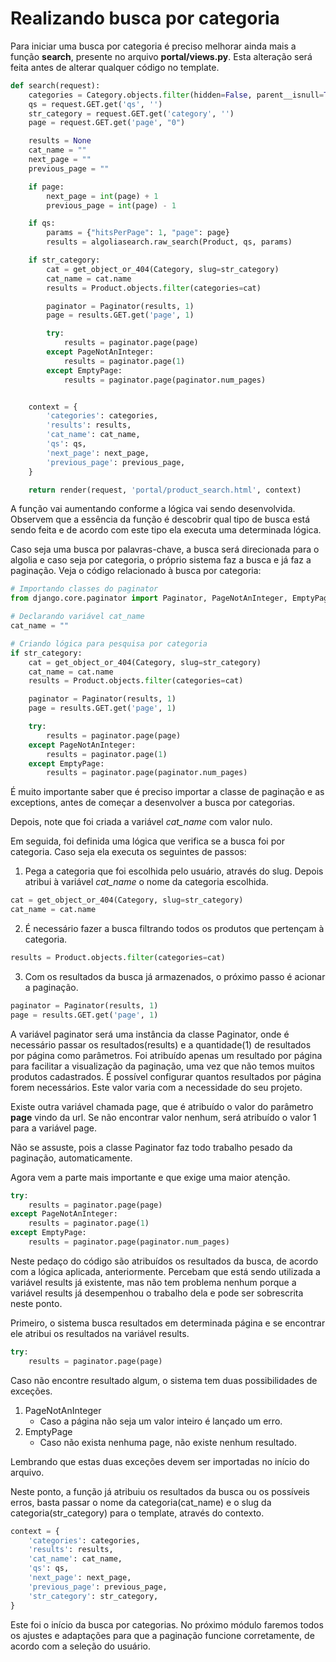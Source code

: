 # Realizando busca por categoria

Para iniciar uma busca por categoria é preciso melhorar ainda mais a função **search**, presente no arquivo **portal/views.py**. Esta alteração será feita antes de alterar qualquer código no template.

```python
def search(request):
    categories = Category.objects.filter(hidden=False, parent__isnull=True).order_by('name')
    qs = request.GET.get('qs', '')
    str_category = request.GET.get('category', '')
    page = request.GET.get('page', "0")

    results = None
    cat_name = ""
    next_page = ""
    previous_page = ""

    if page:
        next_page = int(page) + 1
        previous_page = int(page) - 1

    if qs:
        params = {"hitsPerPage": 1, "page": page}
        results = algoliasearch.raw_search(Product, qs, params)

    if str_category:
        cat = get_object_or_404(Category, slug=str_category)
        cat_name = cat.name
        results = Product.objects.filter(categories=cat)

        paginator = Paginator(results, 1)
        page = results.GET.get('page', 1)

        try:
            results = paginator.page(page)
        except PageNotAnInteger:
            results = paginator.page(1)
        except EmptyPage:
            results = paginator.page(paginator.num_pages)


    context = {
        'categories': categories,
        'results': results,
        'cat_name': cat_name,
        'qs': qs,
        'next_page': next_page,
        'previous_page': previous_page,
    }

    return render(request, 'portal/product_search.html', context)
```

A função vai aumentando conforme a lógica vai sendo desenvolvida. Observem que a essência da função é descobrir qual tipo de busca está sendo feita e de acordo com este tipo ela executa uma determinada lógica.

Caso seja uma busca por palavras-chave, a busca será direcionada para o algolia e caso seja por categoria, o próprio sistema faz a busca e já faz a paginação. Veja o código relacionado à busca por categoria:

```python
# Importando classes do paginator
from django.core.paginator import Paginator, PageNotAnInteger, EmptyPage

# Declarando variável cat_name
cat_name = ""

# Criando lógica para pesquisa por categoria
if str_category:
    cat = get_object_or_404(Category, slug=str_category)
    cat_name = cat.name
    results = Product.objects.filter(categories=cat)

    paginator = Paginator(results, 1)
    page = results.GET.get('page', 1)

    try:
        results = paginator.page(page)
    except PageNotAnInteger:
        results = paginator.page(1)
    except EmptyPage:
        results = paginator.page(paginator.num_pages)
```

É muito importante saber que é preciso importar a classe de paginação e as exceptions, antes de começar a desenvolver a busca por categorias.

Depois, note que foi criada a variável *cat_name* com valor nulo.

Em seguida, foi definida uma lógica que verifica se a busca foi por categoria. Caso seja ela executa os seguintes de passos:

1. Pega a categoria que foi escolhida pelo usuário, através do slug. Depois atribui à variável *cat_name* o nome da categoria escolhida.

```python
cat = get_object_or_404(Category, slug=str_category)
cat_name = cat.name
```

2. É necessário fazer a busca filtrando todos os produtos que pertençam à categoria.

```python
results = Product.objects.filter(categories=cat)
```

3. Com os resultados da busca já armazenados, o próximo passo é acionar a paginação.

```python
paginator = Paginator(results, 1)
page = results.GET.get('page', 1)
```

A variável paginator será uma instância da classe Paginator, onde é necessário passar os resultados(results) e a quantidade(1) de resultados por página como parâmetros. Foi atribuído apenas um resultado por página para facilitar a visualização da paginação, uma vez que não temos muitos produtos cadastrados. É possível configurar quantos resultados por página forem necessários. Este valor varia com a necessidade do seu projeto.

Existe outra variável chamada page, que é atribuído o valor do parâmetro **page** vindo da url. Se não encontrar valor nenhum, será atribuído o valor 1 para a variável page.

Não se assuste, pois a classe Paginator faz todo trabalho pesado da paginação, automaticamente.

Agora vem a parte mais importante e que exige uma maior atenção.

```python
try:
    results = paginator.page(page)
except PageNotAnInteger:
    results = paginator.page(1)
except EmptyPage:
    results = paginator.page(paginator.num_pages)
```

Neste pedaço do código são atribuídos os resultados da busca, de acordo com a lógica aplicada, anteriormente. Percebam que está sendo utilizada a variável results já existente, mas não tem problema nenhum porque a variável results já desempenhou o trabalho dela e pode ser sobrescrita neste ponto.

Primeiro, o sistema busca resultados em determinada página e se encontrar ele atribui os resultados na variável results.

```python
try:
    results = paginator.page(page)
```

Caso não encontre resultado algum, o sistema tem duas possibilidades de exceções.

1. PageNotAnInteger
	* Caso a página não seja um valor inteiro é lançado um erro.
2. EmptyPage
	* Caso não exista nenhuma page, não existe nenhum resultado.

Lembrando que estas duas exceções devem ser importadas no início do arquivo.

Neste ponto, a função já atribuiu os resultados da busca ou os possíveis erros, basta passar o nome da categoria(cat\_name) e o slug da categoria(str\_category) para o template, através do contexto.

```python
context = {
    'categories': categories,
    'results': results,
    'cat_name': cat_name,
    'qs': qs,
    'next_page': next_page,
    'previous_page': previous_page,
    'str_category': str_category,
}
```

Este foi o início da busca por categorias. No próximo módulo faremos todos os ajustes e adaptações para que a paginação funcione corretamente, de acordo com a seleção do usuário.